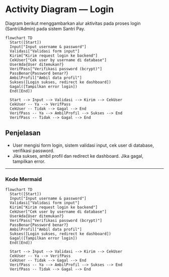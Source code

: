 # Activity Diagram — Login

Diagram berikut menggambarkan alur aktivitas pada proses login (Santri/Admin) pada sistem Santri Pay.

```mermaid
flowchart TD
  Start([Start])
  Input["Input username & password"]
  Validasi["Validasi form input"]
  Kirim["Kirim request login ke backend"]
  CekUser["Cek user by username di database"]
  UserAda{User ditemukan?}
  VerifPass["Verifikasi password (bcrypt)"]
  PassBenar{Password benar?}
  AmbilProfil["Ambil data profil"]
  Sukses([Login sukses, redirect ke dashboard])
  Gagal([Tampilkan error login])
  End([End])

  Start --> Input --> Validasi --> Kirim --> CekUser
  CekUser -- Ya --> VerifPass
  CekUser -- Tidak --> Gagal --> End
  VerifPass -- Ya --> AmbilProfil --> Sukses --> End
  VerifPass -- Tidak --> Gagal --> End
```

## Penjelasan
- User mengisi form login, sistem validasi input, cek user di database, verifikasi password.
- Jika sukses, ambil profil dan redirect ke dashboard. Jika gagal, tampilkan error.

---

### Kode Mermaid
```mermaid
flowchart TD
  Start([Start])
  Input["Input username & password"]
  Validasi["Validasi form input"]
  Kirim["Kirim request login ke backend"]
  CekUser["Cek user by username di database"]
  UserAda{User ditemukan?}
  VerifPass["Verifikasi password (bcrypt)"]
  PassBenar{Password benar?}
  AmbilProfil["Ambil data profil"]
  Sukses([Login sukses, redirect ke dashboard])
  Gagal([Tampilkan error login])
  End([End])

  Start --> Input --> Validasi --> Kirim --> CekUser
  CekUser -- Ya --> VerifPass
  CekUser -- Tidak --> Gagal --> End
  VerifPass -- Ya --> AmbilProfil --> Sukses --> End
  VerifPass -- Tidak --> Gagal --> End
``` 